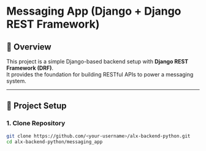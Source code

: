 # Messaging App (Django + Django REST Framework)

## 📌 Overview
This project is a simple Django-based backend setup with **Django REST Framework (DRF)**.  
It provides the foundation for building RESTful APIs to power a messaging system.

---

## 🚀 Project Setup

### 1. Clone Repository
```bash
git clone https://github.com/<your-username>/alx-backend-python.git
cd alx-backend-python/messaging_app
